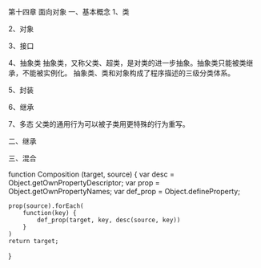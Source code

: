 第十四章 面向对象
一、基本概念
1、类

2、对象

3、接口

4、抽象类
	抽象类，又称父类、超类，是对类的进一步抽象。抽象类只能被类继承，不能被实例化。
	抽象类、类和对象构成了程序描述的三级分类体系。

5、封装

6、继承

7、多态
	父类的通用行为可以被子类用更特殊的行为重写。


二、继承

三、混合

function Composition (target, source) {
    var desc  = Object.getOwnPropertyDescriptor;
    var prop  = Object.getOwnPropertyNames;
    var def_prop = Object.defineProperty;
 
    prop(source).forEach(
        function(key) {
            def_prop(target, key, desc(source, key))
        }
    )
    return target;
}

